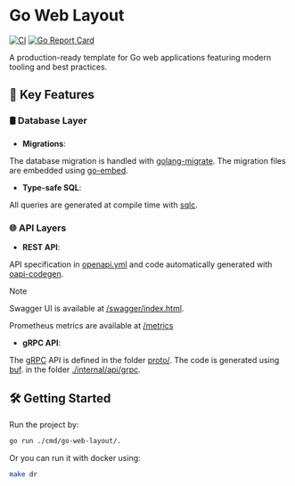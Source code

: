 # Go Web Layout

[![CI](https://github.com/manuelarte/go-web-layout/actions/workflows/ci.yml/badge.svg)](https://github.com/manuelarte/go-web-layout/actions/workflows/ci.yml)
[![Go Report Card](https://goreportcard.com/badge/github.com/manuelarte/go-web-layout)](https://goreportcard.com/report/github.com/manuelarte/go-web-layout)

A production-ready template for Go web applications featuring modern tooling and best practices.

## 🚀 Key Features

### 🛢 Database Layer

- **Migrations**:

The database migration is handled with [golang-migrate](https://github.com/golang-migrate/migrate). The migration files are embedded using [go-embed](https://pkg.go.dev/embed).

- **Type-safe SQL**:

All queries are generated at compile time with [sqlc](https://sqlc.dev/).

### 🌐 API Layers

- **REST API**:

API specification in [openapi.yml](resources/openapi.yml) and code automatically generated with [oapi-codegen](https://github.com/deepmap/oapi-codegen).

> [!NOTE]
> Swagger UI is available at [/swagger/index.html](http://localhost:3001/swagger/index.html).
>
> Prometheus metrics are available at [/metrics](http://localhost:3001/metrics)

- **gRPC API**:

The [gRPC](https://grpc.io/) API is defined in the folder [proto/](proto).
The code is generated using [buf](https://buf.build/). in the folder [./internal/api/grpc](./internal/api/grpc).

## 🛠️ Getting Started

Run the project by:

```bash
go run ./cmd/go-web-layout/.
```

Or you can run it with docker using:

```bash
make dr
```
